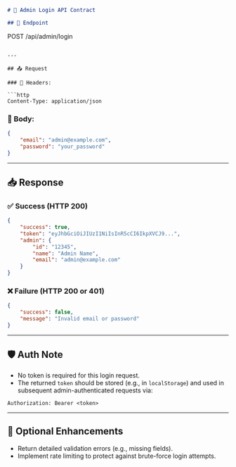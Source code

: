 ```markdown
# 🔐 Admin Login API Contract

## 📌 Endpoint
```

POST /api/admin/login

````

---

## 📤 Request

### 🔸 Headers:

```http
Content-Type: application/json
````

### 🔸 Body:

```json
{
    "email": "admin@example.com",
    "password": "your_password"
}
```

---

## 📥 Response

### ✅ Success (HTTP 200)

```json
{
    "success": true,
    "token": "eyJhbGciOiJIUzI1NiIsInR5cCI6IkpXVCJ9...",
    "admin": {
        "id": "12345",
        "name": "Admin Name",
        "email": "admin@example.com"
    }
}
```

### ❌ Failure (HTTP 200 or 401)

```json
{
    "success": false,
    "message": "Invalid email or password"
}
```

---

## 🛡️ Auth Note

-   No token is required for this login request.
-   The returned `token` should be stored (e.g., in `localStorage`) and used in subsequent admin-authenticated requests via:

```http
Authorization: Bearer <token>
```

---

## 📘 Optional Enhancements

-   Return detailed validation errors (e.g., missing fields).
-   Implement rate limiting to protect against brute-force login attempts.

```

```
